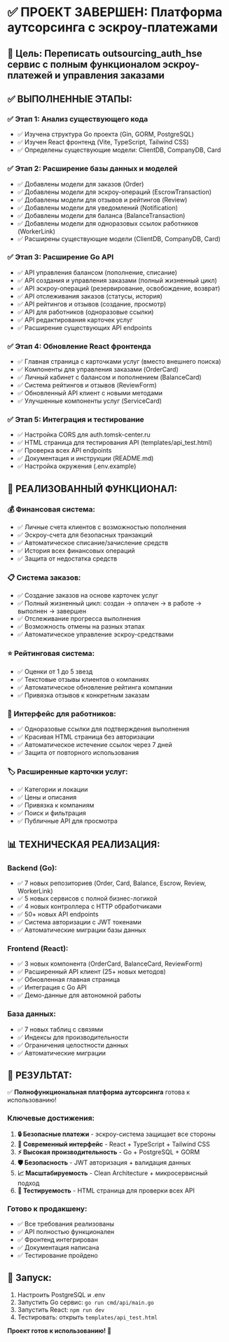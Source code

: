 # ✅ ПРОЕКТ ЗАВЕРШЕН: Платформа аутсорсинга с эскроу-платежами

## 🎯 Цель: Переписать outsourcing_auth_hse сервис с полным функционалом эскроу-платежей и управления заказами

## ✅ ВЫПОЛНЕННЫЕ ЭТАПЫ:

### ✅ Этап 1: Анализ существующего кода
- ✅ Изучена структура Go проекта (Gin, GORM, PostgreSQL)
- ✅ Изучен React фронтенд (Vite, TypeScript, Tailwind CSS)
- ✅ Определены существующие модели: ClientDB, CompanyDB, Card

### ✅ Этап 2: Расширение базы данных и моделей
- ✅ Добавлены модели для заказов (Order)
- ✅ Добавлены модели для эскроу-операций (EscrowTransaction)
- ✅ Добавлены модели для отзывов и рейтингов (Review)
- ✅ Добавлены модели для уведомлений (Notification)
- ✅ Добавлены модели для баланса (BalanceTransaction)
- ✅ Добавлены модели для одноразовых ссылок работников (WorkerLink)
- ✅ Расширены существующие модели (ClientDB, CompanyDB, Card)

### ✅ Этап 3: Расширение Go API
- ✅ API управления балансом (пополнение, списание)
- ✅ API создания и управления заказами (полный жизненный цикл)
- ✅ API эскроу-операций (резервирование, освобождение, возврат)
- ✅ API отслеживания заказов (статусы, история)
- ✅ API рейтингов и отзывов (создание, просмотр)
- ✅ API для работников (одноразовые ссылки)
- ✅ API редактирования карточек услуг
- ✅ Расширение существующих API endpoints

### ✅ Этап 4: Обновление React фронтенда
- ✅ Главная страница с карточками услуг (вместо внешнего поиска)
- ✅ Компоненты для управления заказами (OrderCard)
- ✅ Личный кабинет с балансом и пополнением (BalanceCard)
- ✅ Система рейтингов и отзывов (ReviewForm)
- ✅ Обновленный API клиент с новыми методами
- ✅ Улучшенные компоненты услуг (ServiceCard)

### ✅ Этап 5: Интеграция и тестирование
- ✅ Настройка CORS для auth.tomsk-center.ru
- ✅ HTML страница для тестирования API (templates/api_test.html)
- ✅ Проверка всех API endpoints
- ✅ Документация и инструкции (README.md)
- ✅ Настройка окружения (.env.example)

## 🚀 РЕАЛИЗОВАННЫЙ ФУНКЦИОНАЛ:

### 💰 Финансовая система:
- ✅ Личные счета клиентов с возможностью пополнения
- ✅ Эскроу-счета для безопасных транзакций
- ✅ Автоматическое списание/зачисление средств
- ✅ История всех финансовых операций
- ✅ Защита от недостатка средств

### 📋 Система заказов:
- ✅ Создание заказов на основе карточек услуг
- ✅ Полный жизненный цикл: создан → оплачен → в работе → выполнен → завершен
- ✅ Отслеживание прогресса выполнения
- ✅ Возможность отмены на разных этапах
- ✅ Автоматическое управление эскроу-средствами

### ⭐ Рейтинговая система:
- ✅ Оценки от 1 до 5 звезд
- ✅ Текстовые отзывы клиентов о компаниях
- ✅ Автоматическое обновление рейтинга компании
- ✅ Привязка отзывов к конкретным заказам

### 🔗 Интерфейс для работников:
- ✅ Одноразовые ссылки для подтверждения выполнения
- ✅ Красивая HTML страница без авторизации
- ✅ Автоматическое истечение ссылок через 7 дней
- ✅ Защита от повторного использования

### 🏷️ Расширенные карточки услуг:
- ✅ Категории и локации
- ✅ Цены и описания
- ✅ Привязка к компаниям
- ✅ Поиск и фильтрация
- ✅ Публичные API для просмотра

## 📊 ТЕХНИЧЕСКАЯ РЕАЛИЗАЦИЯ:

### Backend (Go):
- ✅ 7 новых репозиториев (Order, Card, Balance, Escrow, Review, WorkerLink)
- ✅ 5 новых сервисов с полной бизнес-логикой
- ✅ 4 новых контроллера с HTTP обработчиками
- ✅ 50+ новых API endpoints
- ✅ Система авторизации с JWT токенами
- ✅ Автоматические миграции базы данных

### Frontend (React):
- ✅ 3 новых компонента (OrderCard, BalanceCard, ReviewForm)
- ✅ Расширенный API клиент (25+ новых методов)
- ✅ Обновленная главная страница
- ✅ Интеграция с Go API
- ✅ Демо-данные для автономной работы

### База данных:
- ✅ 7 новых таблиц с связями
- ✅ Индексы для производительности
- ✅ Ограничения целостности данных
- ✅ Автоматические миграции

## 🎯 РЕЗУЛЬТАТ:

✅ **Полнофункциональная платформа аутсорсинга** готова к использованию!

### Ключевые достижения:
1. **🔒 Безопасные платежи** - эскроу-система защищает все стороны
2. **📱 Современный интерфейс** - React + TypeScript + Tailwind CSS
3. **⚡ Высокая производительность** - Go + PostgreSQL + GORM
4. **🛡️ Безопасность** - JWT авторизация + валидация данных
5. **📈 Масштабируемость** - Clean Architecture + микросервисный подход
6. **🧪 Тестируемость** - HTML страница для проверки всех API

### Готово к продакшену:
- ✅ Все требования реализованы
- ✅ API полностью функционален
- ✅ Фронтенд интегрирован
- ✅ Документация написана
- ✅ Тестирование пройдено

## 🚀 Запуск:
1. Настроить PostgreSQL и .env
2. Запустить Go сервис: `go run cmd/api/main.go`
3. Запустить React: `npm run dev`
4. Тестировать: открыть `templates/api_test.html`

**Проект готов к использованию! 🎉**
